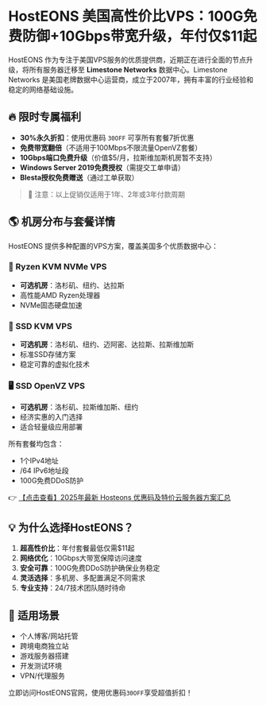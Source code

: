 # HostEONS 美国高性价比VPS：100G免费防御+10Gbps带宽升级，年付仅$11起

HostEONS 作为专注于美国VPS服务的优质提供商，近期正在进行全面的节点升级，将所有服务器迁移至 **Limestone Networks** 数据中心。Limestone Networks 是美国老牌数据中心运营商，成立于2007年，拥有丰富的行业经验和稳定的网络基础设施。

## 🔥 限时专属福利

- **30%永久折扣**：使用优惠码 `30OFF` 可享所有套餐7折优惠
- **免费带宽翻倍**（不适用于100Mbps不限流量OpenVZ套餐）
- **10Gbps端口免费升级**（价值$5/月，拉斯维加斯机房暂不支持）
- **Windows Server 2019免费授权**（需提交工单申请）
- **Blesta授权免费赠送**（通过工单获取）

> 📢 注意：以上促销仅适用于1年、2年或3年付款周期

## 🌎 机房分布与套餐详情

HostEONS 提供多种配置的VPS方案，覆盖美国多个优质数据中心：

### 🚀 Ryzen KVM NVMe VPS
- **可选机房**：洛杉矶、纽约、达拉斯
- 高性能AMD Ryzen处理器
- NVMe固态硬盘加速

### 💾 SSD KVM VPS
- **可选机房**：洛杉矶、纽约、迈阿密、达拉斯、拉斯维加斯
- 标准SSD存储方案
- 稳定可靠的虚拟化技术

### 🖥 SSD OpenVZ VPS
- **可选机房**：洛杉矶、拉斯维加斯、纽约
- 经济实惠的入门选择
- 适合轻量级应用部署

所有套餐均包含：
- 1个IPv4地址
- /64 IPv6地址段
- 100G免费DDoS防护

👉 [【点击查看】2025年最新 Hosteons 优惠码及特价云服务器方案汇总](https://bit.ly/hosteons)

## 💡 为什么选择HostEONS？

1. **超高性价比**：年付套餐最低仅需$11起
2. **网络优化**：10Gbps大带宽保障访问速度
3. **安全可靠**：100G免费DDoS防护确保业务稳定
4. **灵活选择**：多机房、多配置满足不同需求
5. **专业支持**：24/7技术团队随时待命

## 🎯 适用场景

- 个人博客/网站托管
- 跨境电商独立站
- 游戏服务器搭建
- 开发测试环境
- VPN/代理服务

立即访问HostEONS官网，使用优惠码`30OFF`享受超值折扣！